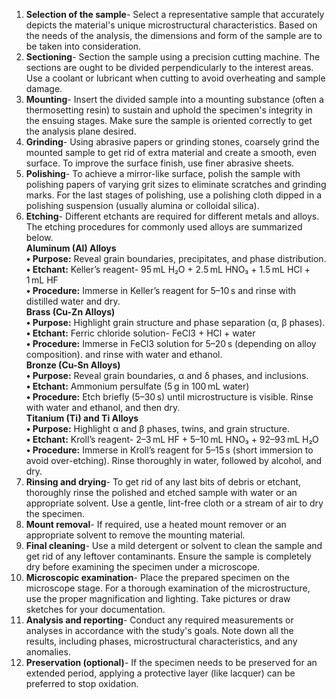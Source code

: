 1.	<b>Selection of the sample</b>- Select a representative sample that accurately depicts the material's unique microstructural characteristics. Based on the needs of the analysis, the dimensions and form of the sample are to be taken into consideration.<br>
2.	<b>Sectioning</b>- Section the sample using a precision cutting machine. The sections are ought to be divided perpendicularly to the interest areas. Use a coolant or lubricant when cutting to avoid overheating and sample damage.<br>
3.	<b>Mounting</b>- Insert the divided sample into a mounting substance (often a thermosetting resin) to sustain and uphold the specimen's integrity in the ensuing stages. Make sure the sample is oriented correctly to get the analysis plane desired.<br>
4.	<b>Grinding</b>- Using abrasive papers or grinding stones, coarsely grind the mounted sample to get rid of extra material and create a smooth, even surface. To improve the surface finish, use finer abrasive sheets.<br>
5.	<b>Polishing</b>- To achieve a mirror-like surface, polish the sample with polishing papers of varying grit sizes to eliminate scratches and grinding marks. For the last stages of polishing, use a polishing cloth dipped in a polishing suspension (usually alumina or colloidal silica).<br>
6.	<b>Etching</b>- Different etchants are required for different metals and alloys. The etching procedures for commonly used alloys are summarized below.<br>
<b>Aluminum (Al) Alloys</b><br>
<b>•	Purpose:</b> Reveal grain boundaries, precipitates, and phase distribution.<br>
<b>•	Etchant:</b> Keller’s reagent- 95 mL H₂O + 2.5 mL HNO₃ + 1.5 mL HCl + 1 mL HF<br>
<b>•	Procedure:</b> Immerse in Keller’s reagent for 5–10 s and rinse with distilled water and dry.<br>
<b>Brass (Cu-Zn Alloys)</b><br>
<b>•	Purpose:</b> Highlight grain structure and phase separation (α, β phases).<br>
<b>•	Etchant:</b> Ferric chloride solution- FeCl3 + HCl + water<br>
<b>•	Procedure:</b> Immerse in FeCl3 solution for 5–20 s (depending on alloy composition). and rinse with water and ethanol.<br>
<b>Bronze (Cu-Sn Alloys)</b><br>
<b>•	Purpose:</b> Reveal grain boundaries, α and δ phases, and inclusions.<br>
<b>•	Etchant:</b> Ammonium persulfate (5 g in 100 mL water)<br>
<b>•	Procedure:</b> Etch briefly (5–30 s) until microstructure is visible. Rinse with water and ethanol, and then dry.<br>
<b>Titanium (Ti) and Ti Alloys</b><br>
<b>•	Purpose:</b> Highlight α and β phases, twins, and grain structure.<br>
<b>•	Etchant:</b> Kroll’s reagent- 2–3 mL HF + 5–10 mL HNO₃ + 92–93 mL H₂O<br>
<b>•	Procedure:</b> Immerse in Kroll’s reagent for 5–15 s (short immersion to avoid over-etching). Rinse thoroughly in water, followed by alcohol, and dry.<br> 
7.	<b>Rinsing and drying</b>- To get rid of any last bits of debris or etchant, thoroughly rinse the polished and etched sample with water or an appropriate solvent. Use a gentle, lint-free cloth or a stream of air to dry the specimen.<br>
8.	<b>Mount removal</b>- If required, use a heated mount remover or an appropriate solvent to remove the mounting material.<br>
9.	<b>Final cleaning</b>- Use a mild detergent or solvent to clean the sample and get rid of any leftover contaminants. Ensure the sample is completely dry before examining the specimen under a microscope.<br>
10.	<b>Microscopic examination</b>- Place the prepared specimen on the microscope stage. For a thorough examination of the microstructure, use the proper magnification and lighting. Take pictures or draw sketches for your documentation.<br>
11.	<b>Analysis and reporting</b>- Conduct any required measurements or analyses in accordance with the study's goals. Note down all the results, including phases, microstructural characteristics, and any anomalies.<br>
12.	<b>Preservation (optional)</b>- If the specimen needs to be preserved for an extended period, applying a protective layer (like lacquer) can be preferred to stop oxidation.
